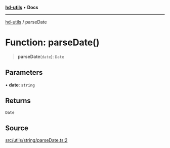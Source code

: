 [**hd-utils**](../README.md) • **Docs**

***

[hd-utils](../globals.md) / parseDate

# Function: parseDate()

> **parseDate**(`date`): `Date`

## Parameters

• **date**: `string`

## Returns

`Date`

## Source

[src/utils/string/parseDate.ts:2](https://github.com/AhmadHddad/h-utils/blob/b1dfa95e218c9605f39fc234662ef50e62fadcb8/src/utils/string/parseDate.ts#L2)

